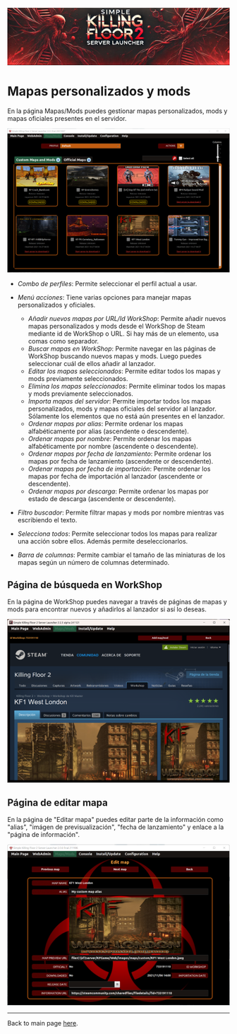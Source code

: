 ![Logo](../images/kf2banner.png)

# Mapas personalizados y mods

En la página Mapas/Mods puedes gestionar mapas personalizados, mods y mapas oficiales presentes en el servidor.

![Launcher screenshot](../images/screenshot04.png)

* _Combo de perfiles_: Permite seleccionar el perfil actual a usar.

* _Menú acciones_: Tiene varias opciones para manejar mapas personalizados y oficiales.
  * _Añadir nuevos mapas por URL/Id WorkShop_: Permite añadir nuevos mapas personalizados y mods desde el WorkShop de Steam mediante id de WorkShop o URL. Si hay más de un elemento, usa comas como separador.
  * _Buscar mapas en WorkShop_: Permite navegar en las páginas de WorkShop buscando nuevos mapas y mods. Luego puedes seleccionar cuál de ellos añadir al lanzador.
  * _Editar los mapas seleccionados_: Permite editar todos los mapas y mods previamente seleccionados.
  * _Elimina los mapas seleccionados_: Permite eliminar todos los mapas y mods previamente seleccionados.
  * _Importa mapas del servidor_: Permite importar todos los mapas personalizados, mods y mapas oficiales del servidor al lanzador. Sólamente los elementos que no está aún presentes en el lanzador.
  * _Ordenar mapas por alias_: Permite ordenar los mapas alfabéticamente por alias (ascendente o descendente).
  * _Ordenar mapas por nombre_: Permite ordenar los mapas alfabéticamente por nombre (ascendente o descendente).
  * _Ordenar mapas por fecha de lanzamiento_: Permite ordenar los mapas por fecha de lanzamiento (ascendente or descendente).
  * _Ordenar mapas por fecha de importación_: Permite ordenar los mapas por fecha de importación al lanzador (ascendente or descendente).
  * _Ordenar mapas por descarga_: Permite ordenar los mapas por estado de descarga (ascendente or descendente).

* _Filtro buscador_: Permite filtrar mapas y mods por nombre mientras vas escribiendo el texto. 

* _Selecciona todos_: Permite seleccionar todos los mapas para realizar una acción sobre ellos. Además permite deseleccionarlos.

* _Barra de columnas_: Permite cambiar el tamaño de las miniaturas de los mapas según un número de columnas determinado. 

## Página de búsqueda en WorkShop

En la página de WorkShop puedes navegar a través de páginas de mapas y mods para encontrar nuevos y añadirlos al lanzador si así lo deseas.

![Launcher screenshot](../images/screenshot05.png)

## Página de editar mapa

En la página de "Editar mapa" puedes editar parte de la información como "alias", "imágen de previsualización", "fecha de lanzamiento" y enlace a la "página de información".

![Launcher screenshot](../images/screenshot12.png)

---
Back to main page [here](../../LEEME.md).